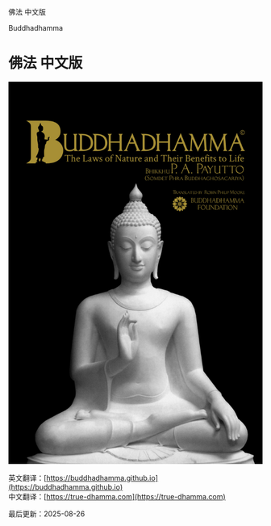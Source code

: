 ---
---

佛法 中文版

Buddhadhamma

# 佛法 中文版

![Buddhadhamma](./includes/images/buddhadhamma-cover-front.jpg)

英文翻译：[https://buddhadhamma.github.io](https://buddhadhamma.github.io)  
中文翻译：[https://true-dhamma.com](https://true-dhamma.com)

最后更新：2025-08-26